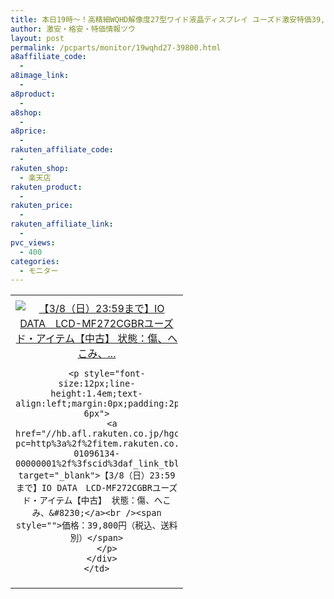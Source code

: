 ```yaml
---
title: 本日19時～！高精細WQHD解像度27型ワイド液晶ディスプレイ ユーズド激安特価39,800円！
author: 激安・格安・特価情報ツウ
layout: post
permalink: /pcparts/monitor/19wqhd27-39800.html
a8affiliate_code:
  -
a8image_link:
  -
a8product:
  -
a8shop:
  -
a8price:
  -
rakuten_affiliate_code:
  -
rakuten_shop:
  - 楽天店
rakuten_product:
  -
rakuten_price:
  -
rakuten_affiliate_link:
  -
pvc_views:
  - 400
categories:
  - モニター
---
```

<table border="0" cellpadding="0" cellspacing="0">
  <tr>
    <td valign="top">
      <div style="border:1px none;margin:0px;padding:6px 0px;width:260px;text-align:center;float:left">
        <a href="//hb.afl.rakuten.co.jp/hgc/0a708d69.b8a87d02.0a708d6a.55a4c12c/?pc=http%3a%2f%2fitem.rakuten.co.jp%2fioplaza%2f3200-01096134-00000001%2f%3fscid%3daf_link_tbl&m=http%3a%2f%2fm.rakuten.co.jp%2fioplaza%2fi%2f10259893%2f" target="_blank"><img src="//hbb.afl.rakuten.co.jp/hgb/?pc=http%3a%2f%2fthumbnail.image.rakuten.co.jp%2f%400_mall%2fioplaza%2fcabinet%2fopen12%2f4957180108940.jpg%3f_ex%3d240x240&m=http%3a%2f%2fthumbnail.image.rakuten.co.jp%2f%400_mall%2fioplaza%2fcabinet%2fopen12%2f4957180108940.jpg" alt="【3/8（日）23:59まで】IO DATA　LCD-MF272CGBRユーズド・アイテム【中古】 状態：傷、へこみ、..." border="0" style="margin:0px;padding:0px" /></a>

        <p style="font-size:12px;line-height:1.4em;text-align:left;margin:0px;padding:2px 6px">
          <a href="//hb.afl.rakuten.co.jp/hgc/0a708d69.b8a87d02.0a708d6a.55a4c12c/?pc=http%3a%2f%2fitem.rakuten.co.jp%2fioplaza%2f3200-01096134-00000001%2f%3fscid%3daf_link_tbl&m=http%3a%2f%2fm.rakuten.co.jp%2fioplaza%2fi%2f10259893%2f" target="_blank">【3/8（日）23:59まで】IO DATA　LCD-MF272CGBRユーズド・アイテム【中古】 状態：傷、へこみ、&#8230;</a><br /><span style="">価格：39,800円（税込、送料別）</span>
        </p>
      </div>
    </td>
  </tr>
</table>